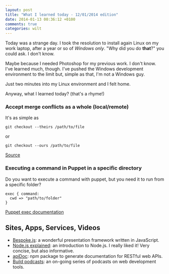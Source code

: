 ```yaml
---
layout: post
title: "What I learned today - 12/01/2014 edition"
date: 2014-01-13 00:36:12 +0100
comments: true
categories: wilt
---
```


Today was a strange day. I took the resolution to install again Linux on my work laptop, after a year or so of _Windows only_. 
"Why did you do **that**?" you could ask. I don't know. 

Maybe because I needed Photoshop for my previous work. I don't know.
I've learned much, though. I've pushed the Windows development environment to the limit but, simple as that, I'm not a Windows guy.

Just two minutes into my Linux environment and I felt home. 

Anyway, what I learned today? (that's a rhyme!)

<!--more-->
### Accept merge conflicts as a whole (local/remote)

It's as simple as 

```
git checkout --theirs /path/to/file
```

or

```
git checkout --ours /path/to/file
```

[Source][1]

### Executing a command in Puppet in a specific directory

Do you want to execute a command with puppet, but you need it to run from a specific folder?

```
exec { command:
  cwd => "path/to/folder"
}
```

[Puppet exec documentation][2]

## Sites, Apps, Services, Videos

 * [Bespoke.js][bespoke]: a wonderful presentation framework written in JavaScript.
 * [Node.js explained][nodeexp]: an introduction to Node.js. I really liked it! Very concise, but also informative.
 * [apiDoc][apidoc]: npm package to generate documentation for RESTful web APIs.
 * [Build podcasts][buildpod]: an on-going series of podcasts on web development tools.


[1]: http://stackoverflow.com/questions/6650215/how-to-keep-the-local-file-or-the-remote-file-during-merge-using-git-and-the-com
[2]: http://docs.puppetlabs.com/references/latest/type.html#exec
[bespoke]: http://markdalgleish.com/projects/bespoke.js/
[nodeexp]: http://www.youtube.com/watch?v=L0pjVcIsU6A
[apidoc]: http://apidocjs.com/
[buildpod]: http://build-podcast.com/
